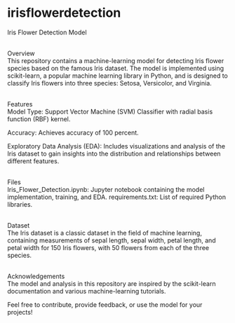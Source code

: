 # irisflowerdetection
Iris Flower Detection Model

<br>Overview</br>
This repository contains a machine-learning model for detecting Iris flower species based on the famous Iris dataset. The model is implemented using scikit-learn, a popular machine learning library in Python, and is designed to classify Iris flowers into three species: Setosa, Versicolor, and Virginia.

<br>Features</br>
Model Type: Support Vector Machine (SVM) Classifier with radial basis function (RBF) kernel.

Accuracy: Achieves accuracy of 100 percent.

Exploratory Data Analysis (EDA): Includes visualizations and analysis of the Iris dataset to gain insights into the distribution and relationships between different features.

<br>Files</br>
Iris_Flower_Detection.ipynb: Jupyter notebook containing the model implementation, training, and EDA.
requirements.txt: List of required Python libraries.

<br>Dataset</br>
The Iris dataset is a classic dataset in the field of machine learning, containing measurements of sepal length, sepal width, petal length, and petal width for 150 Iris flowers, with 50 flowers from each of the three species.

<br>Acknowledgements</br>
The model and analysis in this repository are inspired by the scikit-learn documentation and various machine-learning tutorials.

Feel free to contribute, provide feedback, or use the model for your projects!
